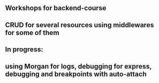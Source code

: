 ## Workshops for backend-course

## CRUD for several resources using middlewares for some of them

## In progress:
## using Morgan for logs, debugging for express, debugging and breakpoints with auto-attach
